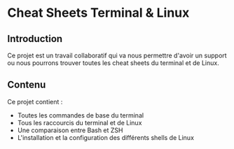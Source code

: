 # Cheat Sheets Terminal & Linux 

## Introduction 

Ce projet est un travail collaboratif qui va nous permettre d'avoir un support ou nous pourrons trouver toutes les cheat sheets du terminal et de Linux.

## Contenu 

Ce projet contient :

- Toutes les commandes de base du terminal
- Tous les raccourcis du terminal et de Linux
- Une comparaison entre Bash et ZSH
- L'installation et la configuration des différents shells de Linux

